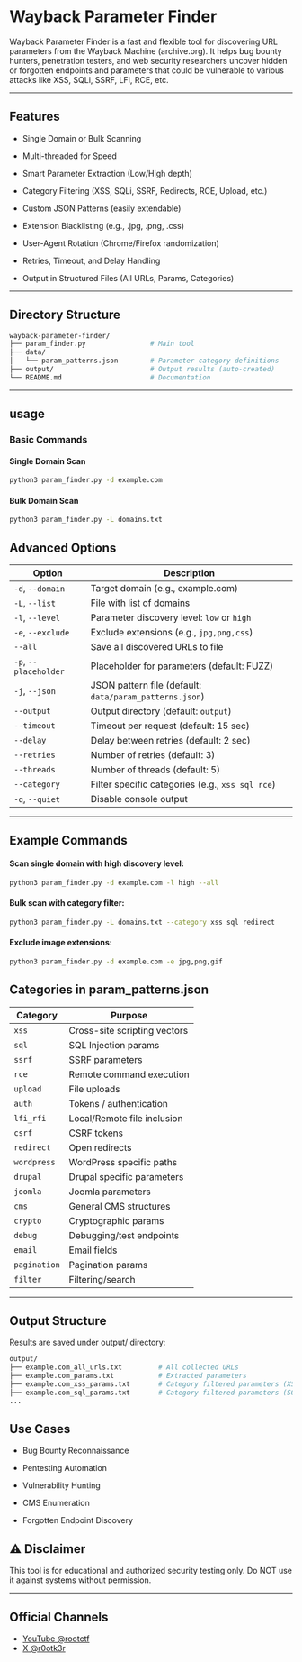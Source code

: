 # Wayback Parameter Finder

Wayback Parameter Finder is a fast and flexible tool for discovering URL parameters from the Wayback Machine (archive.org).
It helps bug bounty hunters, penetration testers, and web security researchers uncover hidden or forgotten endpoints and parameters that could be vulnerable to various attacks like XSS, SQLi, SSRF, LFI, RCE, etc.

---

## Features

-    Single Domain or Bulk Scanning

-    Multi-threaded for Speed

-    Smart Parameter Extraction (Low/High depth)

-    Category Filtering (XSS, SQLi, SSRF, Redirects, RCE, Upload, etc.)

-    Custom JSON Patterns (easily extendable)

-    Extension Blacklisting (e.g., .jpg, .png, .css)

-    User-Agent Rotation (Chrome/Firefox randomization)

-    Retries, Timeout, and Delay Handling

-    Output in Structured Files (All URLs, Params, Categories)

---

## Directory Structure
```bash
wayback-parameter-finder/
├── param_finder.py                # Main tool
├── data/
│   └── param_patterns.json        # Parameter category definitions
├── output/                        # Output results (auto-created)
└── README.md                      # Documentation
```

---

## usage

### Basic Commands 

#### Single Domain Scan
``` bash 
python3 param_finder.py -d example.com
```
#### Bulk Domain Scan
```bash
python3 param_finder.py -L domains.txt
```

## Advanced Options

| Option                | Description                                             |
| --------------------- | ------------------------------------------------------- |
| `-d`, `--domain`      | Target domain (e.g., example.com)                       |
| `-L`, `--list`        | File with list of domains                               |
| `-l`, `--level`       | Parameter discovery level: `low` or `high`              |
| `-e`, `--exclude`     | Exclude extensions (e.g., `jpg,png,css`)                |
| `--all`               | Save all discovered URLs to file                        |
| `-p`, `--placeholder` | Placeholder for parameters (default: FUZZ)              |
| `-j`, `--json`        | JSON pattern file (default: `data/param_patterns.json`) |
| `--output`            | Output directory (default: `output`)                    |
| `--timeout`           | Timeout per request (default: 15 sec)                   |
| `--delay`             | Delay between retries (default: 2 sec)                  |
| `--retries`           | Number of retries (default: 3)                          |
| `--threads`           | Number of threads (default: 5)                          |
| `--category`          | Filter specific categories (e.g., `xss sql rce`)        |
| `-q`, `--quiet`       | Disable console output                                  |

----

## Example Commands

#### Scan single domain with high discovery level:
```bash
python3 param_finder.py -d example.com -l high --all
```
#### Bulk scan with category filter:
```bash
python3 param_finder.py -L domains.txt --category xss sql redirect
```
#### Exclude image extensions:
```bash
python3 param_finder.py -d example.com -e jpg,png,gif
```
## Categories in param_patterns.json


| Category     | Purpose                      |
| ------------ | ---------------------------- |
| `xss`        | Cross-site scripting vectors |
| `sql`        | SQL Injection params         |
| `ssrf`       | SSRF parameters              |
| `rce`        | Remote command execution     |
| `upload`     | File uploads                 |
| `auth`       | Tokens / authentication      |
| `lfi_rfi`    | Local/Remote file inclusion  |
| `csrf`       | CSRF tokens                  |
| `redirect`   | Open redirects               |
| `wordpress`  | WordPress specific paths     |
| `drupal`     | Drupal specific parameters   |
| `joomla`     | Joomla parameters            |
| `cms`        | General CMS structures       |
| `crypto`     | Cryptographic params         |
| `debug`      | Debugging/test endpoints     |
| `email`      | Email fields                 |
| `pagination` | Pagination params            |
| `filter`     | Filtering/search             |

---

## Output Structure

Results are saved under output/ directory:
```bash
output/
├── example.com_all_urls.txt         # All collected URLs
├── example.com_params.txt           # Extracted parameters
├── example.com_xss_params.txt       # Category filtered parameters (XSS)
├── example.com_sql_params.txt       # Category filtered parameters (SQL)
...
```

## Use Cases

-    Bug Bounty Reconnaissance

-    Pentesting Automation

-    Vulnerability Hunting

-    CMS Enumeration

-    Forgotten Endpoint Discovery

## ⚠️  Disclaimer

This tool is for educational and authorized security testing only.
Do NOT use it against systems without permission.

---

## Official Channels

- [YouTube @rootctf](https://www.youtube.com/@rootctf)
- [X @r0otk3r](https://x.com/r0otk3r)
